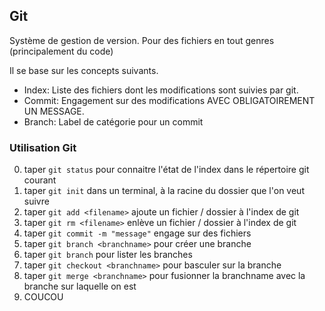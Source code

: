 ## Git
Système de gestion de version. Pour des fichiers en tout genres (principalement du code)

Il se base sur les concepts suivants.

- Index: Liste des fichiers dont les modifications sont suivies par git.
- Commit: Engagement sur des modifications AVEC OBLIGATOIREMENT UN MESSAGE.
- Branch: Label de catégorie pour un commit

### Utilisation Git
0. taper `git status` pour connaitre l'état de l'index dans le répertoire git courant
1. taper `git init` dans un terminal, à la racine du dossier que l'on veut suivre 
2. taper `git add <filename>` ajoute un fichier / dossier à l'index de git
3. taper `git rm <filename>` enlève un fichier / dossier à l'index de git
4. taper `git commit -m "message"` engage sur des fichiers
5. taper `git branch <branchname>` pour créer une branche
6. taper `git branch` pour lister les branches
7. taper `git checkout <branchname>` pour basculer sur la branche
8. taper `git merge <branchname>` pour fusionner la branchname avec la branche sur laquelle on est
9. COUCOU
